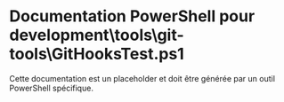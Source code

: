 # Documentation PowerShell pour development\tools\git-tools\GitHooksTest.ps1

Cette documentation est un placeholder et doit être générée par un outil PowerShell spécifique.
